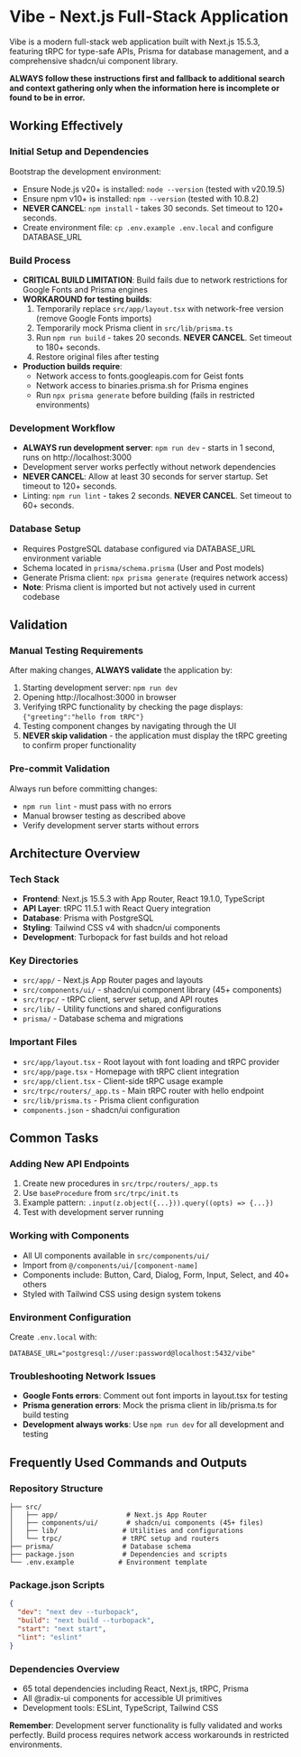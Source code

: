 # Vibe - Next.js Full-Stack Application

Vibe is a modern full-stack web application built with Next.js 15.5.3, featuring tRPC for type-safe APIs, Prisma for database management, and a comprehensive shadcn/ui component library.

**ALWAYS follow these instructions first and fallback to additional search and context gathering only when the information here is incomplete or found to be in error.**

## Working Effectively

### Initial Setup and Dependencies
Bootstrap the development environment:
- Ensure Node.js v20+ is installed: `node --version` (tested with v20.19.5)
- Ensure npm v10+ is installed: `npm --version` (tested with 10.8.2)
- **NEVER CANCEL**: `npm install` - takes 30 seconds. Set timeout to 120+ seconds.
- Create environment file: `cp .env.example .env.local` and configure DATABASE_URL

### Build Process
- **CRITICAL BUILD LIMITATION**: Build fails due to network restrictions for Google Fonts and Prisma engines
- **WORKAROUND for testing builds**:
  1. Temporarily replace `src/app/layout.tsx` with network-free version (remove Google Fonts imports)
  2. Temporarily mock Prisma client in `src/lib/prisma.ts` 
  3. Run `npm run build` - takes 20 seconds. **NEVER CANCEL**. Set timeout to 180+ seconds.
  4. Restore original files after testing
- **Production builds require**:
  - Network access to fonts.googleapis.com for Geist fonts
  - Network access to binaries.prisma.sh for Prisma engines
  - Run `npx prisma generate` before building (fails in restricted environments)

### Development Workflow
- **ALWAYS run development server**: `npm run dev` - starts in 1 second, runs on http://localhost:3000
- Development server works perfectly without network dependencies
- **NEVER CANCEL**: Allow at least 30 seconds for server startup. Set timeout to 120+ seconds.
- Linting: `npm run lint` - takes 2 seconds. **NEVER CANCEL**. Set timeout to 60+ seconds.

### Database Setup
- Requires PostgreSQL database configured via DATABASE_URL environment variable
- Schema located in `prisma/schema.prisma` (User and Post models)
- Generate Prisma client: `npx prisma generate` (requires network access)
- **Note**: Prisma client is imported but not actively used in current codebase

## Validation

### Manual Testing Requirements
After making changes, **ALWAYS validate** the application by:
1. Starting development server: `npm run dev`
2. Opening http://localhost:3000 in browser
3. Verifying tRPC functionality by checking the page displays: `{"greeting":"hello from tRPC"}`
4. Testing component changes by navigating through the UI
5. **NEVER skip validation** - the application must display the tRPC greeting to confirm proper functionality

### Pre-commit Validation
Always run before committing changes:
- `npm run lint` - must pass with no errors
- Manual browser testing as described above
- Verify development server starts without errors

## Architecture Overview

### Tech Stack
- **Frontend**: Next.js 15.5.3 with App Router, React 19.1.0, TypeScript
- **API Layer**: tRPC 11.5.1 with React Query integration
- **Database**: Prisma with PostgreSQL
- **Styling**: Tailwind CSS v4 with shadcn/ui components
- **Development**: Turbopack for fast builds and hot reload

### Key Directories
- `src/app/` - Next.js App Router pages and layouts
- `src/components/ui/` - shadcn/ui component library (45+ components)
- `src/trpc/` - tRPC client, server setup, and API routes
- `src/lib/` - Utility functions and shared configurations
- `prisma/` - Database schema and migrations

### Important Files
- `src/app/layout.tsx` - Root layout with font loading and tRPC provider
- `src/app/page.tsx` - Homepage with tRPC client integration
- `src/app/client.tsx` - Client-side tRPC usage example
- `src/trpc/routers/_app.ts` - Main tRPC router with hello endpoint
- `src/lib/prisma.ts` - Prisma client configuration
- `components.json` - shadcn/ui configuration

## Common Tasks

### Adding New API Endpoints
1. Create new procedures in `src/trpc/routers/_app.ts`
2. Use `baseProcedure` from `src/trpc/init.ts`
3. Example pattern: `.input(z.object({...})).query((opts) => {...})`
4. Test with development server running

### Working with Components
- All UI components available in `src/components/ui/`
- Import from `@/components/ui/[component-name]`
- Components include: Button, Card, Dialog, Form, Input, Select, and 40+ others
- Styled with Tailwind CSS using design system tokens

### Environment Configuration
Create `.env.local` with:
```
DATABASE_URL="postgresql://user:password@localhost:5432/vibe"
```

### Troubleshooting Network Issues
- **Google Fonts errors**: Comment out font imports in layout.tsx for testing
- **Prisma generation errors**: Mock the prisma client in lib/prisma.ts for build testing
- **Development always works**: Use `npm run dev` for all development and testing

## Frequently Used Commands and Outputs

### Repository Structure
```
├── src/
│   ├── app/                 # Next.js App Router
│   ├── components/ui/       # shadcn/ui components (45+ files)
│   ├── lib/                # Utilities and configurations
│   └── trpc/               # tRPC setup and routers
├── prisma/                 # Database schema
├── package.json            # Dependencies and scripts
└── .env.example           # Environment template
```

### Package.json Scripts
```json
{
  "dev": "next dev --turbopack",
  "build": "next build --turbopack", 
  "start": "next start",
  "lint": "eslint"
}
```

### Dependencies Overview
- 65 total dependencies including React, Next.js, tRPC, Prisma
- All @radix-ui components for accessible UI primitives
- Development tools: ESLint, TypeScript, Tailwind CSS

**Remember**: Development server functionality is fully validated and works perfectly. Build process requires network access workarounds in restricted environments.